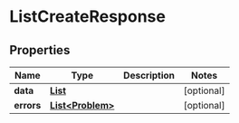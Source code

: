 

# ListCreateResponse


## Properties

Name | Type | Description | Notes
------------ | ------------- | ------------- | -------------
**data** | [**List**](List.md) |  |  [optional]
**errors** | [**List&lt;Problem&gt;**](Problem.md) |  |  [optional]



